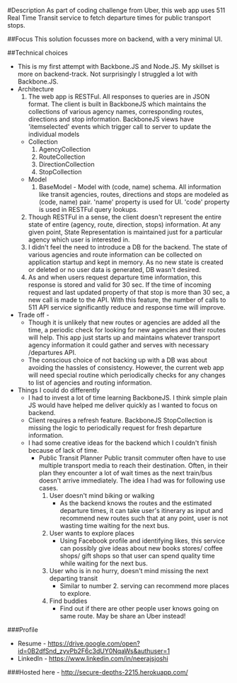 #Description
  As part of coding challenge from Uber, this web app uses 511 Real Time Transit service to fetch departure times for public transport stops.

##Focus
  This solution focusses more on backend, with a very minimal UI.

##Technical choices
  * This is my first attempt with Backbone.JS and Node.JS. My skillset is more on backend-track. Not surprisingly I struggled a lot with Backbone.JS.
  * Architecture 
    1. The web app is RESTFul. All responses to queries are in JSON format. The client is built in BackboneJS which maintains the collections of various agency names, corresponding routes, directions and stop information. BackboneJS views have 'itemselected' events which trigger call to server to update the individual models
      * Collection
          1.  AgencyCollection
          2.  RouteCollection
          3.  DirectionCollection
          4.  StopCollection
      * Model
          1.  BaseModel - Model with (code, name) schema. All information like transit agencies, routes, directions and stops are modeled as (code, name) pair. 'name' property is used for UI. 'code' property is used in RESTFul query lookups.
    2. Though RESTFul in a sense, the client doesn't represent the entire state of entire (agency, route, direction, stops) information. At any given point, State Representation is maintained just for a particular agency which user is interested in.
    3. I didn't feel the need to introduce a DB for the backend. The state of various agencies and route information can be collected on application startup and kept in memory. As no new state is created or deleted or no user data is generated, DB wasn't desired.
    4. As and when users request departure time information, this response is stored and valid for 30 sec. If the time of incoming request and last updated property of that stop is more than 30 sec, a new call is made to the API. With this feature, the number of calls to 511 API service significantly reduce and response time will improve.
  * Trade off -
    * Though it is unlikely that new routes or agencies are added all the time, a periodic check for looking for new agencies and their routes will help. This app just starts up and maintains whatever transport agency information it could gather and serves with necessary /departures API.
    * The conscious choice of not backing up with a DB was about avoiding the hassles of consistency. However, the current web app will need special routine which periodically checks for any changes to list of agencies and routing information.
  * Things I could do differently
    * I had to invest a lot of time learning BackboneJS. I think simple plain JS would have helped me deliver quickly as I wanted to focus on backend.
    * Client requires a refresh feature. BackboneJS StopCollection is missing the logic to periodically request for fresh departure information.
    * I had some creative ideas for the backend which I couldn't finish because of lack of time.
      * Public Transit Planner
        Public transit commuter often have to use multiple transport media to reach their destination. Often, in their plan they encounter a lot of wait times as the next train/bus doesn't arrive immediately. The idea I had was for following use cases.
          1. User doesn't mind biking or walking
              * As the backend knows the routes and the estimated departure times, it can take user's itinerary as input and recommend new routes such that at any point, user is not wasting time waiting for the next bus.
          2. User wants to explore places
              * Using Facebook profile and identifying likes, this service can possibly give ideas about new books stores/ coffee shops/ gift shops so that user can spend quality time while waiting for the next bus.
          3. User who is in no hurry, doesn't mind missing the next departing transit
              * Similar to number 2. serving can recommend more places to explore.
          4. Find buddies
              * Find out if there are other people user knows going on same route. May be share an Uber instead!

###Profile
  * Resume - https://drive.google.com/open?id=0B2dfSnd_zyvPb2F6c3dUY0NqaWs&authuser=1
  * LinkedIn - https://www.linkedin.com/in/neerajsjoshi

###Hosted here - http://secure-depths-2215.herokuapp.com/
